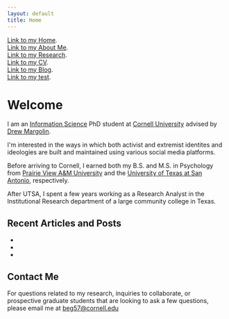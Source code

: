 ```yaml
---
layout: default
title: Home
---
```

[Link to my Home](./index.html).<br>
[Link to my About Me](./about.html).<br>
[Link to my Research](./research.html).<br>
[Link to my CV](./cv.html).<br>
[Link to my Blog](./blog.html).<br>
[Link to my test](./test.html).<br>


# Welcome

I am an [Information Science](http://infosci.cornell.edu/) PhD student at [Cornell University](https://www.cornell.edu/) advised by [Drew Margolin](https://www.communication.cals.cornell.edu/people/drew-margolin/).

I'm interested in the ways in which both activist and extremist identites and ideologies are built and maintained using various social media platforms. 

Before arriving to Cornell, I earned both my B.S. and M.S. in Psychology from [Prairie View A&M University](https://www.pvamu.edu/cojjp/departments/psychology/) and the [University of Texas at San Antonio](https://hcap.utsa.edu/psychology/), respectively. 

After UTSA, I spent a few years working as a Research Analyst in the Institutional Research department of a large community college in Texas. 





## Recent Articles and Posts

*
*
*


## Contact Me
For questions related to my research, inquiries to collaborate, or prospective graduate students that are looking to ask a few questions, please email me at beg57@cornell.edu
